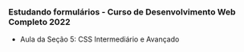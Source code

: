 ### Estudando formulários - Curso de Desenvolvimento Web Completo 2022 ###

- Aula da Seção 5: CSS Intermediário e Avançado